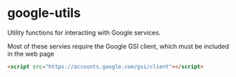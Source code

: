 # google-utils

Utility functions for interacting with Google services. 

Most of these servies require the Google GSI client, which must be included in the web page 

```html
<script src="https://accounts.google.com/gsi/client"></script>
```


